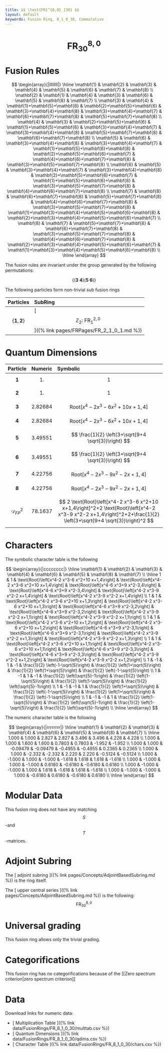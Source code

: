 ```yaml
---
title: $$ \text{FR}^{8,0}_{30} $$
layout: default
keywords: Fusion Ring, 8_1_0_30, Commutative
---
```

# $$ \text{FR}^{8,0}_{30} $$


# Fusion Rules

$$
\begin{array}{|llllllll|}
\hline
 \mathbf{1} & \mathbf{2} & \mathbf{3} & \mathbf{4} & \mathbf{5} & \mathbf{6} & \mathbf{7} & \mathbf{8} \\
 \mathbf{2} & \mathbf{1} & \mathbf{4} & \mathbf{3} & \mathbf{6} & \mathbf{5} & \mathbf{8} & \mathbf{7} \\
 \mathbf{3} & \mathbf{4} & \mathbf{1}+\mathbf{5}+\mathbf{6} & \mathbf{2}+\mathbf{5}+\mathbf{6} & \mathbf{3}+\mathbf{4}+\mathbf{8} & \mathbf{3}+\mathbf{4}+\mathbf{7} & \mathbf{6}+\mathbf{7}+\mathbf{8} & \mathbf{5}+\mathbf{7}+\mathbf{8} \\
 \mathbf{4} & \mathbf{3} & \mathbf{2}+\mathbf{5}+\mathbf{6} & \mathbf{1}+\mathbf{5}+\mathbf{6} & \mathbf{3}+\mathbf{4}+\mathbf{7} & \mathbf{3}+\mathbf{4}+\mathbf{8} & \mathbf{5}+\mathbf{7}+\mathbf{8} & \mathbf{6}+\mathbf{7}+\mathbf{8} \\
 \mathbf{5} & \mathbf{6} & \mathbf{3}+\mathbf{4}+\mathbf{8} & \mathbf{3}+\mathbf{4}+\mathbf{7} & \mathbf{1}+\mathbf{5}+\mathbf{6}+\mathbf{8} & \mathbf{2}+\mathbf{5}+\mathbf{6}+\mathbf{7} & \mathbf{4}+\mathbf{6}+\mathbf{7}+\mathbf{8} & \mathbf{3}+\mathbf{5}+\mathbf{7}+\mathbf{8} \\
 \mathbf{6} & \mathbf{5} & \mathbf{3}+\mathbf{4}+\mathbf{7} & \mathbf{3}+\mathbf{4}+\mathbf{8} & \mathbf{2}+\mathbf{5}+\mathbf{6}+\mathbf{7} & \mathbf{1}+\mathbf{5}+\mathbf{6}+\mathbf{8} & \mathbf{3}+\mathbf{5}+\mathbf{7}+\mathbf{8} & \mathbf{4}+\mathbf{6}+\mathbf{7}+\mathbf{8} \\
 \mathbf{7} & \mathbf{8} & \mathbf{6}+\mathbf{7}+\mathbf{8} & \mathbf{5}+\mathbf{7}+\mathbf{8} & \mathbf{4}+\mathbf{6}+\mathbf{7}+\mathbf{8} & \mathbf{3}+\mathbf{5}+\mathbf{7}+\mathbf{8} & \mathbf{1}+\mathbf{3}+\mathbf{4}+\mathbf{5}+\mathbf{6}+\mathbf{8} & \mathbf{2}+\mathbf{3}+\mathbf{4}+\mathbf{5}+\mathbf{6}+\mathbf{7} \\
 \mathbf{8} & \mathbf{7} & \mathbf{5}+\mathbf{7}+\mathbf{8} & \mathbf{6}+\mathbf{7}+\mathbf{8} & \mathbf{3}+\mathbf{5}+\mathbf{7}+\mathbf{8} & \mathbf{4}+\mathbf{6}+\mathbf{7}+\mathbf{8} & \mathbf{2}+\mathbf{3}+\mathbf{4}+\mathbf{5}+\mathbf{6}+\mathbf{7} & \mathbf{1}+\mathbf{3}+\mathbf{4}+\mathbf{5}+\mathbf{6}+\mathbf{8} \\
\hline
\end{array}
$$


The fusion rules are invariant under the group generated by the following permutations:

$$ \{(\mathbf{3} \  \mathbf{4}) (\mathbf{5} \  \mathbf{6})\} $$


The following particles form non-trivial sub fusion rings

| Particles | SubRing |
| :------ | :------ |
| $$ \{\mathbf{1},\mathbf{2}\} $$ | [ $$ \mathbb{Z}_2:\ \text{FR}^{2,0}_{1} $$ ]({% link pages/FRPages/FR_2_1_0_1.md %}) |

# Quantum Dimensions

| Particle | Numeric | Symbolic |
| :------ | :------ | :------ |
| $$ \mathbf{1} $$ | $$ 1. $$ | $$ 1 $$ |
| $$ \mathbf{2} $$ | $$ 1. $$ | $$ 1 $$ |
| $$ \mathbf{3} $$ | $$ 2.82684 $$ | $$ \text{Root}\left[x^4-2 x^3-6 x^2+10 x+1,4\right] $$ |
| $$ \mathbf{4} $$ | $$ 2.82684 $$ | $$ \text{Root}\left[x^4-2 x^3-6 x^2+10 x+1,4\right] $$ |
| $$ \mathbf{5} $$ | $$ 3.49551 $$ | $$ \frac{1}{2} \left(3+\sqrt{9+4 \sqrt{3}}\right) $$ |
| $$ \mathbf{6} $$ | $$ 3.49551 $$ | $$ \frac{1}{2} \left(3+\sqrt{9+4 \sqrt{3}}\right) $$ |
| $$ \mathbf{7} $$ | $$ 4.22756 $$ | $$ \text{Root}\left[x^4-2 x^3-9 x^2-2 x+1,4\right] $$ |
| $$ \mathbf{8} $$ | $$ 4.22756 $$ | $$ \text{Root}\left[x^4-2 x^3-9 x^2-2 x+1,4\right] $$ |
| $$ \mathcal{D}_{FP}^2 $$ | $$ 78.1637 $$ | $$ 2 \text{Root}\left[x^4-2 x^3-6 x^2+10 x+1,4\right]^2+2 \text{Root}\left[x^4-2 x^3-9 x^2-2 x+1,4\right]^2+2+\frac{1}{2} \left(3+\sqrt{9+4 \sqrt{3}}\right)^2 $$ |

# Characters

The symbolic character table is the following

$$
\begin{array}{|cccccccc|}
\hline
 \mathbf{1} & \mathbf{2} & \mathbf{3} & \mathbf{4} & \mathbf{6} & \mathbf{5} & \mathbf{8} & \mathbf{7} \\
\hline
 1 & 1 & \text{Root}\left[x^4-2 x^3-6 x^2+10 x+1,4\right] & \text{Root}\left[x^4-2 x^3-6 x^2+10 x+1,4\right] & \text{Root}\left[x^4-6 x^3+9 x^2-3,4\right] & \text{Root}\left[x^4-6 x^3+9 x^2-3,4\right] & \text{Root}\left[x^4-2 x^3-9 x^2-2 x+1,4\right] & \text{Root}\left[x^4-2 x^3-9 x^2-2 x+1,4\right] \\
 1 & 1 & \text{Root}\left[x^4-2 x^3-6 x^2+10 x+1,3\right] & \text{Root}\left[x^4-2 x^3-6 x^2+10 x+1,3\right] & \text{Root}\left[x^4-6 x^3+9 x^2-3,2\right] & \text{Root}\left[x^4-6 x^3+9 x^2-3,2\right] & \text{Root}\left[x^4-2 x^3-9 x^2-2 x+1,1\right] & \text{Root}\left[x^4-2 x^3-9 x^2-2 x+1,1\right] \\
 1 & 1 & \text{Root}\left[x^4-2 x^3-6 x^2+10 x+1,2\right] & \text{Root}\left[x^4-2 x^3-6 x^2+10 x+1,2\right] & \text{Root}\left[x^4-6 x^3+9 x^2-3,1\right] & \text{Root}\left[x^4-6 x^3+9 x^2-3,1\right] & \text{Root}\left[x^4-2 x^3-9 x^2-2 x+1,3\right] & \text{Root}\left[x^4-2 x^3-9 x^2-2 x+1,3\right] \\
 1 & 1 & \text{Root}\left[x^4-2 x^3-6 x^2+10 x+1,1\right] & \text{Root}\left[x^4-2 x^3-6 x^2+10 x+1,1\right] & \text{Root}\left[x^4-6 x^3+9 x^2-3,3\right] & \text{Root}\left[x^4-6 x^3+9 x^2-3,3\right] & \text{Root}\left[x^4-2 x^3-9 x^2-2 x+1,2\right] & \text{Root}\left[x^4-2 x^3-9 x^2-2 x+1,2\right] \\
 1 & -1 & 1 & -1 & \frac{1}{2} \left(-1-\sqrt{5}\right) & \frac{1}{2} \left(1+\sqrt{5}\right) & \frac{1}{2} \left(1+\sqrt{5}\right) & \frac{1}{2} \left(-1-\sqrt{5}\right) \\
 1 & -1 & 1 & -1 & \frac{1}{2} \left(\sqrt{5}-1\right) & \frac{1}{2} \left(1-\sqrt{5}\right) & \frac{1}{2} \left(1-\sqrt{5}\right) & \frac{1}{2} \left(\sqrt{5}-1\right) \\
 1 & -1 & -1 & 1 & \frac{1}{2} \left(1+\sqrt{5}\right) & \frac{1}{2} \left(-1-\sqrt{5}\right) & \frac{1}{2} \left(1+\sqrt{5}\right) & \frac{1}{2} \left(-1-\sqrt{5}\right) \\
 1 & -1 & -1 & 1 & \frac{1}{2} \left(1-\sqrt{5}\right) & \frac{1}{2} \left(\sqrt{5}-1\right) & \frac{1}{2} \left(1-\sqrt{5}\right) & \frac{1}{2} \left(\sqrt{5}-1\right) \\
\hline
\end{array}
$$

The numeric character table is the following

$$
\begin{array}{|rrrrrrrr|}
\hline
 \mathbf{1} & \mathbf{2} & \mathbf{3} & \mathbf{4} & \mathbf{6} & \mathbf{5} & \mathbf{8} & \mathbf{7} \\
\hline
 1.000 & 1.000 & 2.827 & 2.827 & 3.496 & 3.496 & 4.228 & 4.228 \\
 1.000 & 1.000 & 1.600 & 1.600 & 0.7803 & 0.7803 & -1.952 & -1.952 \\
 1.000 & 1.000 & -0.09479 & -0.09479 & -0.4955 & -0.4955 & 0.2365 & 0.2365 \\
 1.000 & 1.000 & -2.332 & -2.332 & 2.220 & 2.220 & -0.5124 & -0.5124 \\
 1.000 & -1.000 & 1.000 & -1.000 & -1.618 & 1.618 & 1.618 & -1.618 \\
 1.000 & -1.000 & 1.000 & -1.000 & 0.6180 & -0.6180 & -0.6180 & 0.6180 \\
 1.000 & -1.000 & -1.000 & 1.000 & 1.618 & -1.618 & 1.618 & -1.618 \\
 1.000 & -1.000 & -1.000 & 1.000 & -0.6180 & 0.6180 & -0.6180 & 0.6180 \\
\hline
\end{array}
$$

# Modular Data

This fusion ring does not have any matching $$ S $$-and $$ T $$-matrices.

# Adjoint Subring

The [ adjoint subring ]({% link pages/Concepts/AdjointBasedSubring.md %}) is the ring itself.

The [ upper central series ]({% link pages/Concepts/AdjointBasedSubring.md %}) is the following:
$$ \text{FR}^{8,0}_{30} $$

# Universal grading

This fusion ring allows only the trivial grading.

# Categorifications

This fusion ring has no categorifications because of the [[Zero spectrum criterion|zero spectrum criterion]]

# Data

Download links for numeric data:

* [ Multiplication Table ]({% link data/FusionRings/FR_8_1_0_30/multtab.csv %})
* [ Quantum Dimensions ]({% link data/FusionRings/FR_8_1_0_30/qdims.csv %})
* [ Character Table ]({% link data/FusionRings/FR_8_1_0_30/chars.csv %})